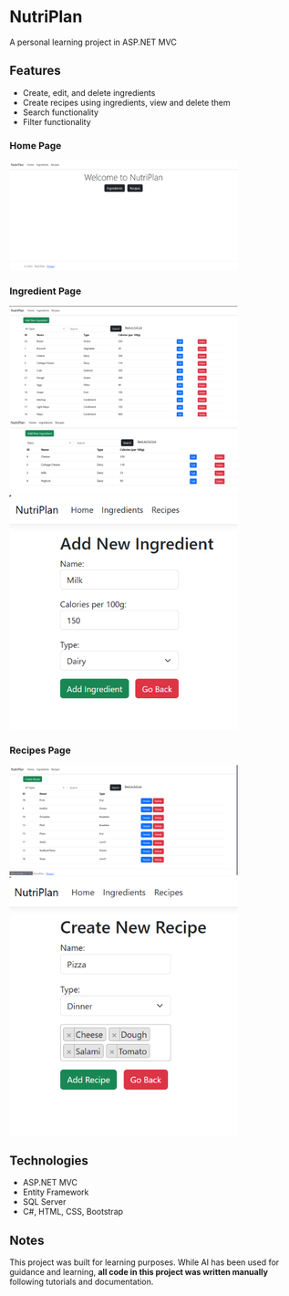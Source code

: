 # NutriPlan
 A personal learning project in ASP.NET MVC 

## Features 
 - Create, edit, and delete ingredients
 - Create recipes using ingredients, view and delete them
 - Search functionality
 - Filter functionality

### Home Page
<img src="NutriPlan/Screenshots/HomePage.PNG" alt="HomePage" width="400">

### Ingredient Page
<img src="NutriPlan/Screenshots/IngredientsPage.PNG" alt="IngredientsPage" width="400">
<img src="NutriPlan/Screenshots/FilterSystem.PNG" alt="FilterSystem" width="400">
<img src="NutriPlan/Screenshots/AddIngredient.PNG" alt="AddIngredient" width="400">

### Recipes Page
<img src="NutriPlan/Screenshots/RecipesPage.PNG" alt="RecipesPage" width="400">
<img src="NutriPlan/Screenshots/AddRecipe.PNG" alt="AddRecipe" width="400">

## Technologies
  - ASP.NET MVC
  - Entity Framework
  - SQL Server
  - C#, HTML, CSS, Bootstrap

## Notes
This project was built for learning purposes. While AI has been used for guidance and learning, **all code in this project was written manually** following tutorials and documentation.
